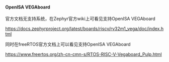 #### OpenISA VEGAboard

官方文档无支持系统，在Zephyr官方wiki上可看见支持OpenISA VEGAboard

https://docs.zephyrproject.org/latest/boards/riscv/rv32m1_vega/doc/index.html

同时在freeRTOS官方文档上可以看见支持OpenISA VEGAboard

https://www.freertos.org/zh-cn-cmn-s/RTOS-RISC-V-Vegaboard_Pulp.html